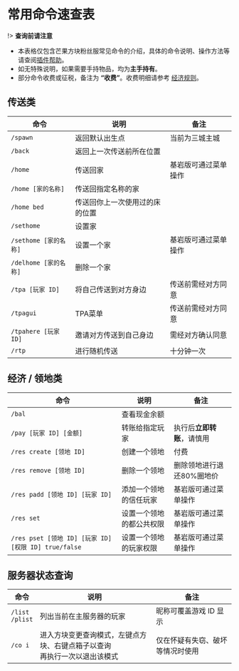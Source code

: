 # 常用命令速查表

!> **查询前请注意**

- 本表格仅包含芒果方块粉丝服常见命令的介绍，具体的命令说明、操作方法等请查阅[插件帮助](tutorial/plugins)。
- 如无特殊说明，如果需要手持物品，均为**主手持有**。
- 部分命令收费或征税，备注为 **“收费”**。收费明细请参考 [经济规则](nyaa/economic.md)。

## 传送类

| 命令| 说明| 备注 |
| - | - | - |
| `/spawn` | 返回默认出生点 | 当前为三城主城 |
| `/back` | 返回上一次传送前所在位置<br/> |
| `/home` | 传送回家 | 基岩版可通过菜单操作
| `/home [家的名称]` | 传送回指定名称的家 |
| `/home bed` | 传送回你上一次使用过的床的位置 |
| `/sethome`  | 设置家 |
| `/sethome [家的名称]` | 设置一个家 | 基岩版可通过菜单操作
| `/delhome [家的名称]`| 删除一个家 |
| `/tpa [玩家 ID]` | 将自己传送到对方身边 | 传送前需经对方同意 |
| `/tpagui` | TPA菜单 | 传送前需经对方同意 |
| `/tpahere [玩家 ID]` | 邀请对方传送到自己身边 | 需经对方确认同意 |
| `/rtp`  | 进行随机传送 | 十分钟一次 |


## 经济 / 领地类


| 命令 | 说明 | 备注 |
| - | - | - |
| `/bal` | 查看现金余额 | |
| `/pay [玩家 ID] [金额]` | 转账给指定玩家 | 执行后**立即转账**，请慎用<br/>
| `/res create [领地 ID]` | 创建一个领地 | 付费<br/>
| `/res remove [领地 ID]` | 删除一个领地 | 删除领地进行退还80%圈地价<br/>
| `/res padd [领地 ID] [玩家 ID]` | 添加一个领地的信任玩家 | 基岩版可通过菜单操作<br/>
| `/res set ` | 设置一个领地的都公共权限 | 基岩版可通过菜单操作<br/>
| `/res pset [领地 ID] [玩家 ID] [权限 ID] true/false` | 设置一个领地的玩家权限 | 基岩版可通过菜单操作<br/>


## 服务器状态查询

| 命令| 说明 | 备注 |
| - | - | - |
| `/list`<br>`/plist` | 列出当前在主服务器的玩家 | 昵称可覆盖游戏 ID 显示 |
| `/co i` | 进入方块变更查询模式，左键点方块、右键点箱子以查询<br>再执行一次以退出该模式 | 仅在怀疑有失窃、破坏等情况时使用 |
